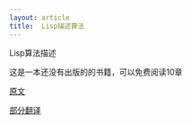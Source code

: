 ```yaml
---
layout: article
title:  Lisp描述算法
---
```


Lisp算法描述

这是一本还没有出版的的书籍，可以免费阅读10章

[原文](https://lisp-univ-etc.blogspot.com/2019/07/programming-algorithms-book.html)


[部分翻译](https://www.infoq.cn/profile/1634977)